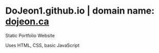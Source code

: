 # DoJeon1.github.io | domain name: [dojeon.ca](https://dojeon.ca/)

Static Portfolio Website

Uses HTML, CSS, basic JavaScript
